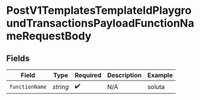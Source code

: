 # PostV1TemplatesTemplateIdPlaygroundTransactionsPayloadFunctionNameRequestBody


## Fields

| Field              | Type               | Required           | Description        | Example            |
| ------------------ | ------------------ | ------------------ | ------------------ | ------------------ |
| `functionName`     | *string*           | :heavy_check_mark: | N/A                | soluta             |